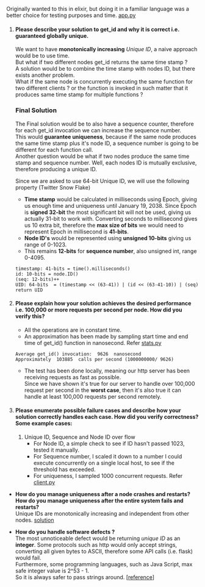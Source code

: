 Originally wanted to this in elixir, but doing it in a familiar language was a better choice for testing purposes and time.
[app.py](flask/app/app.py)

1. #### Please describe your solution to get_id and why it is correct i.e. guaranteed globally unique.
    
    We want to have **monotonically increasing** *Unique ID*, a naive approach would be to use time.  
    But what if two different nodes get_id returns the same time stamp ?   
    A solution would be to combine the time stamp with nodes ID, but there exists another problem.  
    What if the same node is concurrently executing the same function for two different clients ? or the function is invoked in such matter that it produces same time stamp for multiple functions ?  

    ### Final Solution 
    The Final solution would be to also have a sequence counter, therefore for each get_id invocation we can increase the sequence number.  
    This would **guarantee uniqueness**, because if the same node produces the same time stamp plus it's node ID, a sequence number is going to be different for each function call.  
    Another question would be what if two nodes produce the same time stamp and sequence number. Well, each nodes ID is mutually exclusive, therefore producing a unique ID. 

    Since we are asked to use 64-bit Unique ID, we will use the following property (Twitter Snow Flake)

    * **Time stamp** would be calculated in milliseconds using Epoch, giving us enough time and uniqueness until January 19, 2038. Since Epoch is **signed 32-bit** the most significant bit will not be used, giving us actually 31-bit to work with. Converting seconds to millisecond gives us 10 extra bit, therefore the **max size of bits** we would need to represent Epoch in millisecond is **41-bits**.  
    * **Node ID's** would be represented using **unsigned 10-bits** giving us range of 0-1023. 
    * This remains **12-bits** for **sequence number**, also unsigned int, range 0-4095. 

    ```  
    timestamp: 41-bits = time().milliseconds()
    id: 10-bits = node.ID()
    (seq: 12-bits)++
    UID: 64-bits  = (timestamp << (63-41)) | (id << (63-41-10)) | (seq)
    return UID
    ```
2. #### Please explain how your solution achieves the desired performance i.e. 100,000 or more requests per second per node.  How did you verify this?   

    * All the operations are in constant time.
    * An approximation has been made by sampling start time and end time of get_id() function in nanosecond. Refer [stats.py](flask/client/stats.py)

    ```
    Average get_id() invocation:  9626  nanosecond
    Approximately  103885  calls per second (1000000000/ 9626)
    ```
    * The test has been done locally, meaning our http server has been receiving requests as fast as possible.  
    Since we have shown it's true for our server to handle over 100,000 request per second in the **worst case**, then it's also true it can handle at least 100,000 requests per second remotely.
3. #### Please enumerate possible failure cases and describe how your solution correctly handles each case.  How did you verify correctness?  Some example cases:  
    1. Unique ID, Sequence and Node ID over flow 
        * For Node ID, a simple check to see if ID hasn't passed 1023, tested it manually.
        * For Sequence number, I scaled it down to a number I could execute concurrently on a single local host, to see if the threshold has exceeded. 
        * For uniqueness, I sampled 1000 concurrent requests. Refer [client.py](flask/client/client.py) 

* **How do you manage uniqueness after a node crashes and restarts?  
 How do you manage uniqueness after the entire system fails and restarts?**  
 Unique IDs are monotonically increasing and independent from other nodes.
 [solution](flask/README.md#Questions)  

 * **How do you handle software defects ?**  
  The most unnoticeable defect would be returning *unique ID* as an **integer**. 
Some protocols such as http would only accept strings, converting all given bytes to ASCII, therefore some API calls (i.e. flask) would fail.  
 Furthermore, some programming languages, such as Java Script, max safe integer value is 2^53 - 1.  
 So it is always safer to pass strings around. [[reference](https://developer.mozilla.org/en-US/docs/Web/JavaScript/Reference/Global_Objects/Number/MAX_SAFE_INTEGER)]
